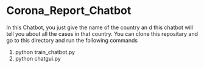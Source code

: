 # Corona_Report_Chatbot
In this Chatbot, you just give the name of the country an d this chatbot will tell you about all the cases in that country.
You can clone this repositary and go to this directory and run the following commands
1. python train_chatbot.py
2. python chatgui.py


